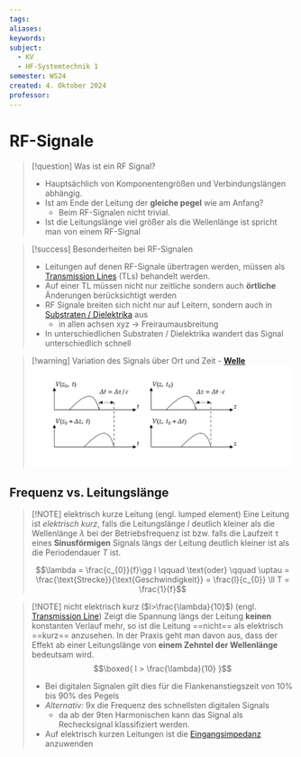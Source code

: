 ```yaml
---
tags: 
aliases: 
keywords: 
subject:
  - KV
  - HF-Systemtechnik 1
semester: WS24
created: 4. Oktober 2024
professor:
---
```

 

# RF-Signale

> [!question] Was ist ein RF Signal?
> 
> - Hauptsächlich von Komponentengrößen und Verbindungslängen abhängig.
> - Ist am Ende der Leitung der **gleiche pegel** wie am Anfang?
>     - Beim RF-Signalen nicht trivial.
> - Ist die Leitungslänge viel größer als die Wellenlänge ist spricht man von einem RF-Signal

> [!success] Besonderheiten bei RF-Signalen
> - Leitungen auf denen RF-Signale übertragen werden, müssen als [Transmission Lines](Transmission%20Line.md) (TLs) behandelt werden.
> - Auf einer TL müssen nicht nur zeitliche sondern auch **örtliche** Änderungen berücksichtigt werden
> - RF Signale breiten sich nicht nur auf Leitern, sondern auch in [Substraten / Dielektrika](../Physik/Materialkunde/{MOC}%20Materialkunde.md#Substrate)  aus
>     - in allen achsen xyz $\to$ Freiraumausbreitung
> - In unterschiedlichen Substraten / Dielektrika wandert das Signal unterschiedlich schnell

> [!warning] Variation des Signals über Ort und Zeit - [**Welle** ](../Mathematik/Analysis/Wellengleichung.md)
>![invert_dark|1000](assets/RF-sign.svg)

## Frequenz vs. Leitungslänge

> [!NOTE] elektrisch kurze Leitung (engl. lumped element) 
> Eine Leitung ist *elektrisch kurz*, falls die Leitungslänge $l$ deutlich kleiner als die Wellenlänge $\lambda$ bei der Betriebsfrequenz ist bzw. falls die Laufzeit $\uptau$ eines **Sinusförmigen** Signals längs der Leitung deutlich kleiner ist als die Periodendauer $T$ ist.  
>
> $$\lambda = \frac{c_{0}}{f}\gg l \qquad \text{oder} \qquad \uptau = \frac{\text{Strecke}}{\text{Geschwindigkeit}} = \frac{l}{c_{0}} \ll T = \frac{1}{f}$$


> [!NOTE] nicht elektrisch kurz ($l>\frac{\lambda}{10}$) (engl. [Transmission Line](Transmission%20Line.md))
>  Zeigt die Spannung längs der Leitung **keinen** konstanten Verlauf mehr, so ist die Leitung ==nicht== als elektrisch ==kurz== anzusehen. In der Praxis geht man davon aus, dass der Effekt ab einer Leitungslänge von **einem Zehntel der Wellenlänge** bedeutsam wird.
>  $$\boxed{ l > \frac{\lambda}{10} }$$
> - Bei digitalen Signalen gilt dies für die Flankenanstiegszeit von 10% bis 90% des Pegels
> - *Alternativ:* 9x die Frequenz des schnellsten digitalen Signals
>     - da ab der 9ten Harmonischen kann das Signal als Rechecksignal klassifiziert werden.
> - Auf elektrisch kurzen Leitungen ist die [Eingangsimpedanz](Eingangsimpedanz.md) anzuwenden
